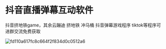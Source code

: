 # 抖音直播弹幕互动软件
抖音挤地铁game，其余云蹦迪 挤地铁 冲马桶 抖音弹幕游戏程序 tiktok等程序可进群交流免费获取

![fd110a617fc8c664f2f834d0c0512a6](https://user-images.githubusercontent.com/103473969/167984579-43685060-4971-483f-a009-d06dab759e20.jpg)
